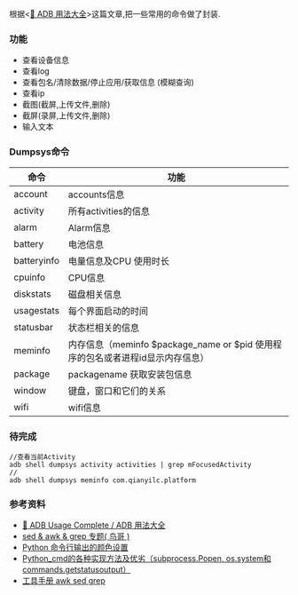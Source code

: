 根据<[🍭 ADB 用法大全](https://github.com/mzlogin/awesome-adb)>这篇文章,把一些常用的命令做了封装.

### 功能
- 查看设备信息
- 查看log
- 查看包名/清除数据/停止应用/获取信息 (模糊查询)
- 查看ip
- 截图(截屏,上传文件,删除)
- 截屏(录屏,上传文件,删除)
- 输入文本

### Dumpsys命令
| 命令           | 功能           |
| ------------- |---------------|
|account	    |accounts信息|
|activity	|所有activities的信息|
|alarm	    |Alarm信息|
|battery	    |电池信息|
|batteryinfo |电量信息及CPU 使用时长|
|cpuinfo	    |CPU信息|
|diskstats	|磁盘相关信息|
|usagestats	|每个界面启动的时间|
|statusbar	|状态栏相关的信息|
|meminfo	    |内存信息（meminfo $package_name or $pid  使用程序的包名或者进程id显示内存信息）|
|package     |packagename	获取安装包信息|
|window	    |键盘，窗口和它们的关系|
|wifi	    |wifi信息|

### 待完成
```
//查看当前Activity
adb shell dumpsys activity activities | grep mFocusedActivity
//
adb shell dumpsys meminfo com.qianyilc.platform
```

### 参考资料
- [🍭 ADB Usage Complete / ADB 用法大全](https://github.com/mzlogin/awesome-adb)
- [sed & awk & grep 专题( 鸟哥 )](http://www.cnblogs.com/moveofgod/p/3540575.html)
- [Python 命令行输出的颜色设置 ](http://blog.chinaunix.net/uid-27714502-id-4110758.html)
- [Python_cmd的各种实现方法及优劣（subprocess.Popen, os.system和commands.getstatusoutput）](http://blog.csdn.net/menglei8625/article/details/7494094)
- [工具手册 awk sed grep](http://www.itshouce.com.cn/linux/linux-grep.html)
